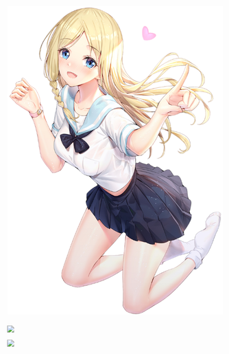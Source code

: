 
<h1 align="center">
  <img src="https://github.com/paradiseduo/ImageHub/blob/master/IMG404.png?raw=true">
</h1>



![](https://github-readme-stats.vercel.app/api?username=paradiseduo&count_private=true&show_icons=true)


![](https://github-readme-stats.vercel.app/api/top-langs/?username=paradiseduo)



